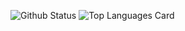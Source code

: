 ![Github Status](https://github-readme-stats.vercel.app/api?username=muyopongo&count_private=true)
![Top Languages Card](https://github-readme-stats.vercel.app/api/top-langs/?username=muyopongo&count_private=true)

<!--
**muyopongo/muyopongo** is a ✨ _special_ ✨ repository because its `README.md` (this file) appears on your GitHub profile.

Here are some ideas to get you started:

- 🔭 I’m currently working on ...
- 🌱 I’m currently learning ...
- 👯 I’m looking to collaborate on ...
- 🤔 I’m looking for help with ...
- 💬 Ask me about ...
- 📫 How to reach me: ...
- 😄 Pronouns: ...
- ⚡ Fun fact: ...
-->
